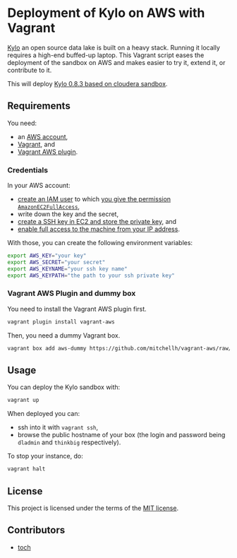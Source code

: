 # Deployment of Kylo on AWS with Vagrant

[Kylo](https://kylo.io/) an open source data lake is built on a heavy stack.
Running it locally requires a high-end buffed-up laptop. This Vagrant script
eases the deployment of the sandbox on AWS and makes easier to try it, extend
it, or contribute to it.

This will deploy [Kylo 0.8.3 based on cloudera sandbox](https://kylo.io/quickstart-ami.html).

## Requirements

You need:

* an [AWS account](https://aws.amazon.com/),
* [Vagrant](https://www.vagrantup.com/docs/installation/), and
* [Vagrant AWS plugin](https://github.com/mitchellh/vagrant-aws#usage).

### Credentials

In your AWS account:

* [create an IAM user](http://docs.aws.amazon.com/IAM/latest/UserGuide/id_users_create.html)
  to which [you give the permission `AmazonEC2FullAccess`](http://docs.aws.amazon.com/IAM/latest/UserGuide/id_users_change-permissions.html),
* write down the key and the secret,
* [create a SSH key in EC2 and store the private key](https://docs.aws.amazon.com/AWSEC2/latest/UserGuide/ec2-key-pairs.html), and
* [enable full access to the machine from your IP address](https://docs.aws.amazon.com/AWSEC2/latest/UserGuide/using-network-security.html).

With those, you can create the following environment variables:

```Bash
export AWS_KEY="your key"
export AWS_SECRET="your secret"
export AWS_KEYNAME="your ssh key name"
export AWS_KEYPATH="the path to your ssh private key"
```

### Vagrant AWS Plugin and dummy box

You need to install the Vagrant AWS plugin first.

```Bash
vagrant plugin install vagrant-aws
```

Then, you need a dummy Vagrant box.

```Bash
vagrant box add aws-dummy https://github.com/mitchellh/vagrant-aws/raw/master/dummy.box
```

## Usage

You can deploy the Kylo sandbox with:

```Bash
vagrant up
```

When deployed you can:

* ssh into it with `vagrant ssh`,
* browse the public hostname of your box (the login and password being `dladmin` and `thinkbig` respectively).

To stop your instance, do:

```Bash
vagrant halt
```

## License

This project is licensed under the terms of the [MIT license](LICENSE.md).

## Contributors

* [toch](https://github.com/toch)
